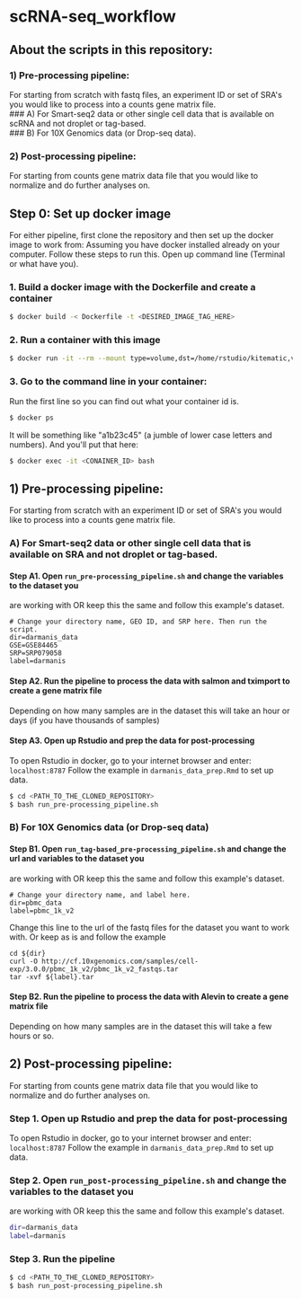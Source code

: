 # scRNA-seq_workflow

## About the scripts in this repository:

### 1) Pre-processing pipeline:
For starting from scratch with fastq files, an experiment ID or set of SRA's you would like to process into a counts gene matrix file.    
	### A) For Smart-seq2 data or other single cell data that is available on scRNA
	and not droplet or tag-based.   
	### B) For 10X Genomics data (or Drop-seq data).  
    
### 2) Post-processing pipeline:
For starting from counts gene matrix data file that you would like to normalize and do further analyses on.

## Step 0: Set up docker image
For either pipeline, first clone the repository and then set up the docker image to work from:
Assuming you have docker installed already on your computer. Follow these steps to run this. Open up command line (Terminal or what have you).
### 1. Build a docker image with the Dockerfile and create a container
``` bash
$ docker build -< Dockerfile -t <DESIRED_IMAGE_TAG_HERE>
```
### 2. Run a container with this image
```bash
$ docker run -it --rm --mount type=volume,dst=/home/rstudio/kitematic,volume-driver=local,volume-opt=type=none,volume-opt=o=bind,volume-opt=device=<PUT_DESIRED_LOCAL_DIRECTORY_PATH_HERE> -e PASSWORD=<DESIRED_PASSWORD_HERE> -p 8787:8787 <SAME_DESIRED_IMAGE_TAG_AS_ABOVE_HERE>
```
### 3. Go to the command line in your container:
Run the first line so you can find out what your container id is.
```bash
$ docker ps
```
It will be something like "a1b23c45" (a jumble of lower case letters and numbers). And you'll put that here:
```bash
$ docker exec -it <CONAINER_ID> bash
```

## 1) Pre-processing pipeline:
For starting from scratch with an experiment ID or set of SRA's you would like to process into a counts gene matrix file.

### A) For Smart-seq2 data or other single cell data that is available on SRA and not droplet or tag-based.

#### Step A1. Open `run_pre-processing_pipeline.sh` and change the variables to the dataset you
are working with OR keep this the same and follow this example's dataset.
```
# Change your directory name, GEO ID, and SRP here. Then run the script.
dir=darmanis_data
GSE=GSE84465
SRP=SRP079058
label=darmanis
```

#### Step A2. Run the pipeline to process the data with salmon and tximport to create a gene matrix file
Depending on how many samples are in the dataset this will take an hour or days (if you have thousands of samples)

#### Step A3. Open up Rstudio and prep the data for post-processing
To open Rstudio in docker, go to your internet browser and enter: `localhost:8787`
Follow the example in `darmanis_data_prep.Rmd` to set up data.

```bash
$ cd <PATH_TO_THE_CLONED_REPOSITORY>  
$ bash run_pre-processing_pipeline.sh
```
### B) For 10X Genomics data (or Drop-seq data)

#### Step B1. Open `run_tag-based_pre-processing_pipeline.sh` and change the url and variables to the dataset you
are working with OR keep this the same and follow this example's dataset.
```
# Change your directory name, and label here.
dir=pbmc_data
label=pbmc_1k_v2
```

Change this line to the url of the fastq files for the dataset you want to work with. Or keep as is and follow the example
```
cd ${dir}
curl -O http://cf.10xgenomics.com/samples/cell-exp/3.0.0/pbmc_1k_v2/pbmc_1k_v2_fastqs.tar
tar -xvf ${label}.tar
```

#### Step B2. Run the pipeline to process the data with Alevin to create a gene matrix file
Depending on how many samples are in the dataset this will take a few hours or so.


## 2) Post-processing pipeline:
For starting from counts gene matrix data file that you would like to normalize and do further analyses on.

### Step 1.  Open up Rstudio and prep the data for post-processing
To open Rstudio in docker, go to your internet browser and enter: `localhost:8787`
Follow the example in `darmanis_data_prep.Rmd` to set up data.

### Step 2.  Open `run_post-processing_pipeline.sh` and change the variables to the dataset you
are working with OR keep this the same and follow this example's dataset.
```bash
dir=darmanis_data
label=darmanis
```

### Step 3. Run the pipeline
```bash
$ cd <PATH_TO_THE_CLONED_REPOSITORY>  
$ bash run_post-processing_pipeline.sh
```
